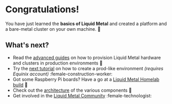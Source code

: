 # Congratulations!

You have just learned the **basics of Liquid Metal** and created a platform and a bare-metal cluster on your own machine. :tada:

## What's next?

- Read the [advanced guides](/docs/category/guides) on how to provision Liquid Metal hardware and clusters in production environments :mechanical_arm:
- Try the [next tutorial](/docs/category/advanced-equinix-platform) on how to create a prod-like environment _(requires Equinix account)_ :female-construction-worker:
- Got some Raspberry Pi boards? Have a go at a [Liquid Metal Homelab build](https://warehouse-13.github.io/cosmic/docs/intro) :guitar:
- Check out the [architecture](/docs/category/architecture) of the various components :electric_plug:
- Get involved in the [Liquid Metal Community](/docs/community) :female-technologist:
